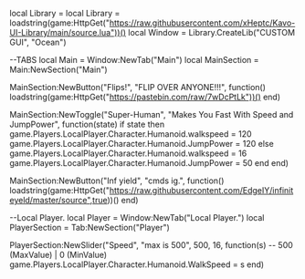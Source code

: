 local Library = local Library = loadstring(game:HttpGet("https://raw.githubusercontent.com/xHeptc/Kavo-UI-Library/main/source.lua"))()
local Window = Library.CreateLib("CUSTOM GUI", "Ocean")

--TABS
local Main = Window:NewTab("Main")
local MainSection = Main:NewSection("Main")


MainSection:NewButton("Flips!", "FLIP OVER ANYONE!!!", function()
    loadstring(game:HttpGet("https://pastebin.com/raw/7wDcPtLk"))()
end)

MainSection:NewToggle("Super-Human", "Makes You Fast With Speed and JumpPower", function(state)
    if state then
        game.Players.LocalPlayer.Character.Humanoid.walkspeed = 120
        game.Players.LocalPlayer.Character.Humanoid.JumpPower = 120
    else
        game.Players.LocalPlayer.Character.Humanoid.walkspeed = 16
        game.Players.LocalPlayer.Character.Humanoid.JumpPower = 50
    end
end)

MainSection:NewButton("Inf yield", "cmds ig.", function()
    loadstring(game:HttpGet("https://raw.githubusercontent.com/EdgeIY/infiniteyeld/master/source",true))()
end)

--Local Player.
local Player = Window:NewTab("Local Player.")
local PlayerSection = Tab:NewSection("Player")

PlayerSection:NewSlider("Speed", "max is 500", 500, 16, function(s) -- 500 (MaxValue) | 0 (MinValue)
    game.Players.LocalPlayer.Character.Humanoid.WalkSpeed = s
end)
